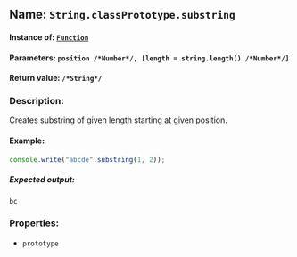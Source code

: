 ## Name: `String.classPrototype.substring`

#### Instance of: [`Function`](Function.md)

#### Parameters: `position /*Number*/, [length = string.length() /*Number*/]`

#### Return value: `/*String*/`

### Description:

Creates substring of given length starting at given position.

#### Example:

```js
console.write("abcde".substring(1, 2));
```

##### Expected output:

```
bc
```

### Properties:

- `prototype`


